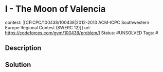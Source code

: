 # I - The Moon of Valencia

contest: [[CFICPC/100438/100438|2012-2013 ACM-ICPC Southwestern Europe Regional Contest (SWERC 12)]]
url: https://codeforces.com/gym/100438/problem/I
Status: #UNSOLVED
Tags: #

## Description

## Solution

